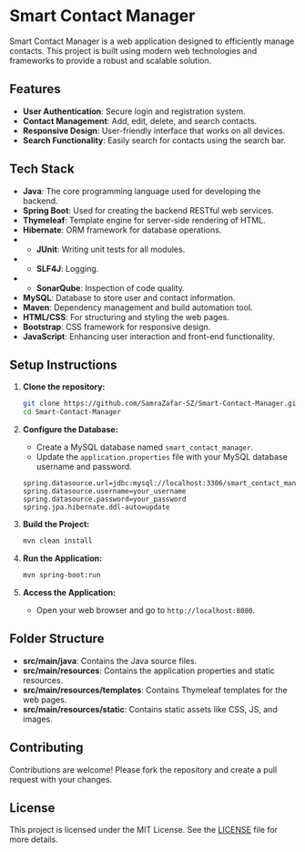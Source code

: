 
# Smart Contact Manager

Smart Contact Manager is a web application designed to efficiently manage contacts. This project is built using modern web technologies and frameworks to provide a robust and scalable solution.

## Features

- **User Authentication**: Secure login and registration system.
- **Contact Management**: Add, edit, delete, and search contacts.
- **Responsive Design**: User-friendly interface that works on all devices.
- **Search Functionality**: Easily search for contacts using the search bar.

## Tech Stack

- **Java**: The core programming language used for developing the backend.
- **Spring Boot**: Used for creating the backend RESTful web services.
- **Thymeleaf**: Template engine for server-side rendering of HTML.
- **Hibernate**: ORM framework for database operations.
- - **JUnit**: Writing unit tests for all modules.
- - **SLF4J**: Logging.
- - **SonarQube**: Inspection of code quality.
- **MySQL**: Database to store user and contact information.
- **Maven**: Dependency management and build automation tool.
- **HTML/CSS**: For structuring and styling the web pages.
- **Bootstrap**: CSS framework for responsive design.
- **JavaScript**: Enhancing user interaction and front-end functionality.

## Setup Instructions

1. **Clone the repository:**
   ```bash
   git clone https://github.com/SamraZafar-SZ/Smart-Contact-Manager.git
   cd Smart-Contact-Manager
   ```

2. **Configure the Database:**
   - Create a MySQL database named `smart_contact_manager`.
   - Update the `application.properties` file with your MySQL database username and password.

   ```properties
   spring.datasource.url=jdbc:mysql://localhost:3306/smart_contact_manager
   spring.datasource.username=your_username
   spring.datasource.password=your_password
   spring.jpa.hibernate.ddl-auto=update
   ```

3. **Build the Project:**
   ```bash
   mvn clean install
   ```

4. **Run the Application:**
   ```bash
   mvn spring-boot:run
   ```

5. **Access the Application:**
   - Open your web browser and go to `http://localhost:8080`.

## Folder Structure

- **src/main/java**: Contains the Java source files.
- **src/main/resources**: Contains the application properties and static resources.
- **src/main/resources/templates**: Contains Thymeleaf templates for the web pages.
- **src/main/resources/static**: Contains static assets like CSS, JS, and images.

## Contributing

Contributions are welcome! Please fork the repository and create a pull request with your changes.

## License

This project is licensed under the MIT License. See the [LICENSE](LICENSE) file for more details.

